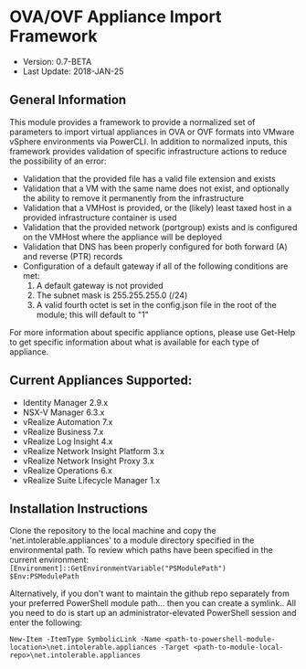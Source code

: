 # OVA/OVF Appliance Import Framework
  * Version: 0.7-BETA
  * Last Update: 2018-JAN-25

## General Information
This module provides a framework to provide a normalized set of parameters to import virtual appliances in OVA or OVF formats into VMware vSphere environments via PowerCLI. In addition to normalized inputs, this framework provides validation of specific infrastructure actions to reduce the possibility of an error:

* Validation that the provided file has a valid file extension and exists
* Validation that a VM with the same name does not exist, and optionally the ability to remove it permanently from the infrastructure
* Validation that a VMHost is provided, or the (likely) least taxed host in a provided infrastructure container is used
* Validation that the provided network (portgroup) exists and is configured on the VMHost where the appliance will be deployed
* Validation that DNS has been properly configured for both forward (A) and reverse (PTR) records
* Configuration of a default gateway if all of the following conditions are met:
	1) A default gateway is not provided
	2) The subnet mask is 255.255.255.0 (/24)
	3) A valid fourth octet is set in the config.json file in the root of the module; this will default to "1"

For more information about specific appliance options, please use Get-Help <function> to get specific information about what is available for each type of appliance.

## Current Appliances Supported:
* Identity Manager 2.9.x
* NSX-V Manager 6.3.x
* vRealize Automation 7.x
* vRealize Business 7.x
* vRealize Log Insight 4.x
* vRealize Network Insight Platform 3.x
* vRealize Network Insight Proxy 3.x
* vRealize Operations 6.x
* vRealize Suite Lifecycle Manager 1.x
	
## Installation Instructions  
Clone the repository to the local machine and copy the 'net.intolerable.appliances' to a module directory specified in the environmental path. To review which paths have been specified in the current environment:
`[Environment]::GetEnvironmentVariable("PSModulePath")`  
`$Env:PSModulePath`

Alternatively, if you don't want to maintain the github repo separately from your preferred PowerShell module path... then you can create a symlink.. All you need to do is start up an administrator-elevated PowerShell session and enter the following:

`New-Item -ItemType SymbolicLink -Name <path-to-powershell-module-location>\net.intolerable.appliances -Target <path-to-module-local-repo>\net.intolerable.appliances`